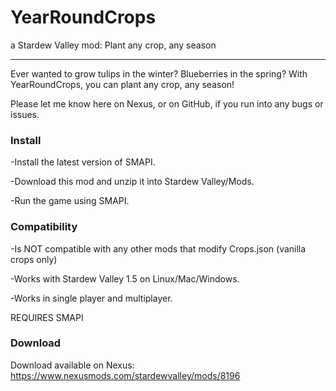 # YearRoundCrops
a Stardew Valley mod: Plant any crop, any season

---
Ever wanted to grow tulips in the winter? Blueberries in the spring? With YearRoundCrops, you can plant any crop, any season!

Please let me know here on Nexus, or on GitHub, if you run into any bugs or issues.

### Install

-Install the latest version of SMAPI.
    
-Download this mod and unzip it into Stardew Valley/Mods.
    
-Run the game using SMAPI.
    
### Compatibility

-Is NOT compatible with any other mods that modify Crops.json (vanilla crops only) 

-Works with Stardew Valley 1.5 on Linux/Mac/Windows.
    
-Works in single player and multiplayer.

REQUIRES SMAPI

### Download

Download available on Nexus: https://www.nexusmods.com/stardewvalley/mods/8196
